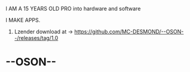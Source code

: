 I AM A 15 YEARS OLD PRO
into hardware and software

I MAKE APPS.
1) Lzender download at -> https://github.com/MC-DESMOND/--OSON--/releases/tag/1.0

# --OSON--
